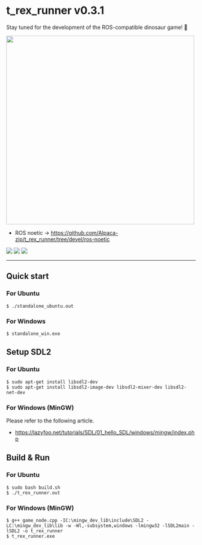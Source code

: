 # t_rex_runner v0.3.1

Stay tuned for the development of the ROS-compatible dinosaur game! :ghost:  

<img src="https://user-images.githubusercontent.com/84959376/222948883-bc049a28-dd4c-4685-b61b-c1c6f5b9c1af.gif" width="500px">

- ROS noetic -> https://github.com/Alpaca-zip/t_rex_runner/tree/devel/ros-noetic

[![](https://img.shields.io/badge/Ubuntu20.04%20build-passing-green?style=flat-square&logo=Ubuntu)](https://github.com/Alpaca-zip/t_rex_runner) [![](https://img.shields.io/badge/Windows11%20build-passing-green?style=flat-square&logo=Windows)](https://github.com/Alpaca-zip/t_rex_runner) [![](https://img.shields.io/badge/ROS%20noetic%20build-passing-green?style=flat-square&logo=ros)](https://github.com/Alpaca-zip/t_rex_runner/tree/devel/ros-noetic)
___
## Quick start
### For Ubuntu
```
$ ./standalone_ubuntu.out
```
### For Windows
```
$ standalone_win.exe
```

## Setup SDL2
### For Ubuntu
```
$ sudo apt-get install libsdl2-dev
$ sudo apt-get install libsdl2-image-dev libsdl2-mixer-dev libsdl2-net-dev
```
### For Windows (MinGW)
Please refer to the following article.  
- https://lazyfoo.net/tutorials/SDL/01_hello_SDL/windows/mingw/index.php

## Build & Run
### For Ubuntu
```
$ sudo bash build.sh
$ ./t_rex_runner.out
```
### For Windows (MinGW)
```
$ g++ game_node.cpp -IC:\mingw_dev_lib\include\SDL2 -LC:\mingw_dev_lib\lib -w -Wl,-subsystem,windows -lmingw32 -lSDL2main -lSDL2 -o t_rex_runner
$ t_rex_runner.exe
```
